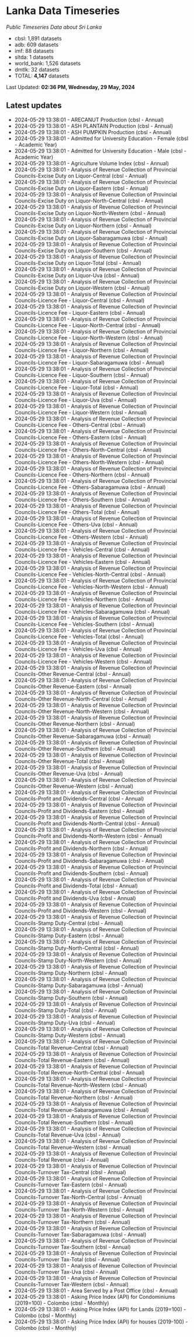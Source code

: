# Lanka Data Timeseries
*Public Timeseries Data about Sri Lanka*

* cbsl: 1,891 datasets
* adb: 609 datasets
* imf: 88 datasets
* sltda: 1 datasets
* world_bank: 1,526 datasets
* dmtlk: 32 datasets
* TOTAL: **4,147** datasets

Last Updated: **02:36 PM, Wednesday, 29 May, 2024**

## Latest updates

* 2024-05-29 13:38:01 - ARECANUT Production (cbsl - Annual)
* 2024-05-29 13:38:01 - ASH PLANTAIN Production (cbsl - Annual)
* 2024-05-29 13:38:01 - ASH PUMPKIN Production (cbsl - Annual)
* 2024-05-29 13:38:01 - Admitted for University Education - Female (cbsl - Academic Year)
* 2024-05-29 13:38:01 - Admitted for University Education - Male (cbsl - Academic Year)
* 2024-05-29 13:38:01 - Agriculture Volume Index (cbsl - Annual)
* 2024-05-29 13:38:01 - Analysis of Revenue Collection of Provincial Councils-Excise Duty on Liquor-Central (cbsl - Annual)
* 2024-05-29 13:38:01 - Analysis of Revenue Collection of Provincial Councils-Excise Duty on Liquor-Eastern (cbsl - Annual)
* 2024-05-29 13:38:01 - Analysis of Revenue Collection of Provincial Councils-Excise Duty on Liquor-North-Central (cbsl - Annual)
* 2024-05-29 13:38:01 - Analysis of Revenue Collection of Provincial Councils-Excise Duty on Liquor-North-Western (cbsl - Annual)
* 2024-05-29 13:38:01 - Analysis of Revenue Collection of Provincial Councils-Excise Duty on Liquor-Northern (cbsl - Annual)
* 2024-05-29 13:38:01 - Analysis of Revenue Collection of Provincial Councils-Excise Duty on Liquor-Sabaragamuwa (cbsl - Annual)
* 2024-05-29 13:38:01 - Analysis of Revenue Collection of Provincial Councils-Excise Duty on Liquor-Southern (cbsl - Annual)
* 2024-05-29 13:38:01 - Analysis of Revenue Collection of Provincial Councils-Excise Duty on Liquor-Total (cbsl - Annual)
* 2024-05-29 13:38:01 - Analysis of Revenue Collection of Provincial Councils-Excise Duty on Liquor-Uva (cbsl - Annual)
* 2024-05-29 13:38:01 - Analysis of Revenue Collection of Provincial Councils-Excise Duty on Liquor-Western (cbsl - Annual)
* 2024-05-29 13:38:01 - Analysis of Revenue Collection of Provincial Councils-Licence Fee - Liquor-Central (cbsl - Annual)
* 2024-05-29 13:38:01 - Analysis of Revenue Collection of Provincial Councils-Licence Fee - Liquor-Eastern (cbsl - Annual)
* 2024-05-29 13:38:01 - Analysis of Revenue Collection of Provincial Councils-Licence Fee - Liquor-North-Central (cbsl - Annual)
* 2024-05-29 13:38:01 - Analysis of Revenue Collection of Provincial Councils-Licence Fee - Liquor-North-Western (cbsl - Annual)
* 2024-05-29 13:38:01 - Analysis of Revenue Collection of Provincial Councils-Licence Fee - Liquor-Northern (cbsl - Annual)
* 2024-05-29 13:38:01 - Analysis of Revenue Collection of Provincial Councils-Licence Fee - Liquor-Sabaragamuwa (cbsl - Annual)
* 2024-05-29 13:38:01 - Analysis of Revenue Collection of Provincial Councils-Licence Fee - Liquor-Southern (cbsl - Annual)
* 2024-05-29 13:38:01 - Analysis of Revenue Collection of Provincial Councils-Licence Fee - Liquor-Total (cbsl - Annual)
* 2024-05-29 13:38:01 - Analysis of Revenue Collection of Provincial Councils-Licence Fee - Liquor-Uva (cbsl - Annual)
* 2024-05-29 13:38:01 - Analysis of Revenue Collection of Provincial Councils-Licence Fee - Liquor-Western (cbsl - Annual)
* 2024-05-29 13:38:01 - Analysis of Revenue Collection of Provincial Councils-Licence Fee - Others-Central (cbsl - Annual)
* 2024-05-29 13:38:01 - Analysis of Revenue Collection of Provincial Councils-Licence Fee - Others-Eastern (cbsl - Annual)
* 2024-05-29 13:38:01 - Analysis of Revenue Collection of Provincial Councils-Licence Fee - Others-North-Central (cbsl - Annual)
* 2024-05-29 13:38:01 - Analysis of Revenue Collection of Provincial Councils-Licence Fee - Others-North-Western (cbsl - Annual)
* 2024-05-29 13:38:01 - Analysis of Revenue Collection of Provincial Councils-Licence Fee - Others-Northern (cbsl - Annual)
* 2024-05-29 13:38:01 - Analysis of Revenue Collection of Provincial Councils-Licence Fee - Others-Sabaragamuwa (cbsl - Annual)
* 2024-05-29 13:38:01 - Analysis of Revenue Collection of Provincial Councils-Licence Fee - Others-Southern (cbsl - Annual)
* 2024-05-29 13:38:01 - Analysis of Revenue Collection of Provincial Councils-Licence Fee - Others-Total (cbsl - Annual)
* 2024-05-29 13:38:01 - Analysis of Revenue Collection of Provincial Councils-Licence Fee - Others-Uva (cbsl - Annual)
* 2024-05-29 13:38:01 - Analysis of Revenue Collection of Provincial Councils-Licence Fee - Others-Western (cbsl - Annual)
* 2024-05-29 13:38:01 - Analysis of Revenue Collection of Provincial Councils-Licence Fee - Vehicles-Central (cbsl - Annual)
* 2024-05-29 13:38:01 - Analysis of Revenue Collection of Provincial Councils-Licence Fee - Vehicles-Eastern (cbsl - Annual)
* 2024-05-29 13:38:01 - Analysis of Revenue Collection of Provincial Councils-Licence Fee - Vehicles-North-Central (cbsl - Annual)
* 2024-05-29 13:38:01 - Analysis of Revenue Collection of Provincial Councils-Licence Fee - Vehicles-North-Western (cbsl - Annual)
* 2024-05-29 13:38:01 - Analysis of Revenue Collection of Provincial Councils-Licence Fee - Vehicles-Northern (cbsl - Annual)
* 2024-05-29 13:38:01 - Analysis of Revenue Collection of Provincial Councils-Licence Fee - Vehicles-Sabaragamuwa (cbsl - Annual)
* 2024-05-29 13:38:01 - Analysis of Revenue Collection of Provincial Councils-Licence Fee - Vehicles-Southern (cbsl - Annual)
* 2024-05-29 13:38:01 - Analysis of Revenue Collection of Provincial Councils-Licence Fee - Vehicles-Total (cbsl - Annual)
* 2024-05-29 13:38:01 - Analysis of Revenue Collection of Provincial Councils-Licence Fee - Vehicles-Uva (cbsl - Annual)
* 2024-05-29 13:38:01 - Analysis of Revenue Collection of Provincial Councils-Licence Fee - Vehicles-Western (cbsl - Annual)
* 2024-05-29 13:38:01 - Analysis of Revenue Collection of Provincial Councils-Other Revenue-Central (cbsl - Annual)
* 2024-05-29 13:38:01 - Analysis of Revenue Collection of Provincial Councils-Other Revenue-Eastern (cbsl - Annual)
* 2024-05-29 13:38:01 - Analysis of Revenue Collection of Provincial Councils-Other Revenue-North-Central (cbsl - Annual)
* 2024-05-29 13:38:01 - Analysis of Revenue Collection of Provincial Councils-Other Revenue-North-Western (cbsl - Annual)
* 2024-05-29 13:38:01 - Analysis of Revenue Collection of Provincial Councils-Other Revenue-Northern (cbsl - Annual)
* 2024-05-29 13:38:01 - Analysis of Revenue Collection of Provincial Councils-Other Revenue-Sabaragamuwa (cbsl - Annual)
* 2024-05-29 13:38:01 - Analysis of Revenue Collection of Provincial Councils-Other Revenue-Southern (cbsl - Annual)
* 2024-05-29 13:38:01 - Analysis of Revenue Collection of Provincial Councils-Other Revenue-Total (cbsl - Annual)
* 2024-05-29 13:38:01 - Analysis of Revenue Collection of Provincial Councils-Other Revenue-Uva (cbsl - Annual)
* 2024-05-29 13:38:01 - Analysis of Revenue Collection of Provincial Councils-Other Revenue-Western (cbsl - Annual)
* 2024-05-29 13:38:01 - Analysis of Revenue Collection of Provincial Councils-Profit and Dividends-Central (cbsl - Annual)
* 2024-05-29 13:38:01 - Analysis of Revenue Collection of Provincial Councils-Profit and Dividends-Eastern (cbsl - Annual)
* 2024-05-29 13:38:01 - Analysis of Revenue Collection of Provincial Councils-Profit and Dividends-North-Central (cbsl - Annual)
* 2024-05-29 13:38:01 - Analysis of Revenue Collection of Provincial Councils-Profit and Dividends-North-Western (cbsl - Annual)
* 2024-05-29 13:38:01 - Analysis of Revenue Collection of Provincial Councils-Profit and Dividends-Northern (cbsl - Annual)
* 2024-05-29 13:38:01 - Analysis of Revenue Collection of Provincial Councils-Profit and Dividends-Sabaragamuwa (cbsl - Annual)
* 2024-05-29 13:38:01 - Analysis of Revenue Collection of Provincial Councils-Profit and Dividends-Southern (cbsl - Annual)
* 2024-05-29 13:38:01 - Analysis of Revenue Collection of Provincial Councils-Profit and Dividends-Total (cbsl - Annual)
* 2024-05-29 13:38:01 - Analysis of Revenue Collection of Provincial Councils-Profit and Dividends-Uva (cbsl - Annual)
* 2024-05-29 13:38:01 - Analysis of Revenue Collection of Provincial Councils-Profit and Dividends-Western (cbsl - Annual)
* 2024-05-29 13:38:01 - Analysis of Revenue Collection of Provincial Councils-Stamp Duty-Central (cbsl - Annual)
* 2024-05-29 13:38:01 - Analysis of Revenue Collection of Provincial Councils-Stamp Duty-Eastern (cbsl - Annual)
* 2024-05-29 13:38:01 - Analysis of Revenue Collection of Provincial Councils-Stamp Duty-North-Central (cbsl - Annual)
* 2024-05-29 13:38:01 - Analysis of Revenue Collection of Provincial Councils-Stamp Duty-North-Western (cbsl - Annual)
* 2024-05-29 13:38:01 - Analysis of Revenue Collection of Provincial Councils-Stamp Duty-Northern (cbsl - Annual)
* 2024-05-29 13:38:01 - Analysis of Revenue Collection of Provincial Councils-Stamp Duty-Sabaragamuwa (cbsl - Annual)
* 2024-05-29 13:38:01 - Analysis of Revenue Collection of Provincial Councils-Stamp Duty-Southern (cbsl - Annual)
* 2024-05-29 13:38:01 - Analysis of Revenue Collection of Provincial Councils-Stamp Duty-Total (cbsl - Annual)
* 2024-05-29 13:38:01 - Analysis of Revenue Collection of Provincial Councils-Stamp Duty-Uva (cbsl - Annual)
* 2024-05-29 13:38:01 - Analysis of Revenue Collection of Provincial Councils-Stamp Duty-Western (cbsl - Annual)
* 2024-05-29 13:38:01 - Analysis of Revenue Collection of Provincial Councils-Total Revenue-Central (cbsl - Annual)
* 2024-05-29 13:38:01 - Analysis of Revenue Collection of Provincial Councils-Total Revenue-Eastern (cbsl - Annual)
* 2024-05-29 13:38:01 - Analysis of Revenue Collection of Provincial Councils-Total Revenue-North-Central (cbsl - Annual)
* 2024-05-29 13:38:01 - Analysis of Revenue Collection of Provincial Councils-Total Revenue-North-Western (cbsl - Annual)
* 2024-05-29 13:38:01 - Analysis of Revenue Collection of Provincial Councils-Total Revenue-Northern (cbsl - Annual)
* 2024-05-29 13:38:01 - Analysis of Revenue Collection of Provincial Councils-Total Revenue-Sabaragamuwa (cbsl - Annual)
* 2024-05-29 13:38:01 - Analysis of Revenue Collection of Provincial Councils-Total Revenue-Southern (cbsl - Annual)
* 2024-05-29 13:38:01 - Analysis of Revenue Collection of Provincial Councils-Total Revenue-Uva (cbsl - Annual)
* 2024-05-29 13:38:01 - Analysis of Revenue Collection of Provincial Councils-Total Revenue-Western (cbsl - Annual)
* 2024-05-29 13:38:01 - Analysis of Revenue Collection of Provincial Councils-Total Revenue (cbsl - Annual)
* 2024-05-29 13:38:01 - Analysis of Revenue Collection of Provincial Councils-Turnover Tax-Central (cbsl - Annual)
* 2024-05-29 13:38:01 - Analysis of Revenue Collection of Provincial Councils-Turnover Tax-Eastern (cbsl - Annual)
* 2024-05-29 13:38:01 - Analysis of Revenue Collection of Provincial Councils-Turnover Tax-North-Central (cbsl - Annual)
* 2024-05-29 13:38:01 - Analysis of Revenue Collection of Provincial Councils-Turnover Tax-North-Western (cbsl - Annual)
* 2024-05-29 13:38:01 - Analysis of Revenue Collection of Provincial Councils-Turnover Tax-Northern (cbsl - Annual)
* 2024-05-29 13:38:01 - Analysis of Revenue Collection of Provincial Councils-Turnover Tax-Sabaragamuwa (cbsl - Annual)
* 2024-05-29 13:38:01 - Analysis of Revenue Collection of Provincial Councils-Turnover Tax-Southern (cbsl - Annual)
* 2024-05-29 13:38:01 - Analysis of Revenue Collection of Provincial Councils-Turnover Tax-Total (cbsl - Annual)
* 2024-05-29 13:38:01 - Analysis of Revenue Collection of Provincial Councils-Turnover Tax-Uva (cbsl - Annual)
* 2024-05-29 13:38:01 - Analysis of Revenue Collection of Provincial Councils-Turnover Tax-Western (cbsl - Annual)
* 2024-05-29 13:38:01 - Area Served by a Post Office (cbsl - Annual)
* 2024-05-29 13:38:01 - Asking Price Index (API) for Condominiums (2019=100) - Colombo (cbsl - Monthly)
* 2024-05-29 13:38:01 - Asking Price Index (API) for Lands (2019=100) - Colombo (cbsl - Monthly)
* 2024-05-29 13:38:01 - Asking Price Index (API) for houses (2019-100) - Colombo (cbsl - Monthly)